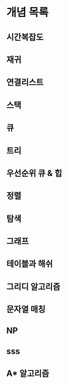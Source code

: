 # 개념 목록

## 시간복잡도
## 재귀
## 연결리스트 
## 스택 
## 큐 
## 트리 
## 우선순위 큐 & 힙  
## 정렬 
## 탐색 
## 그래프 
## 테이블과 해쉬 
## 그리디 알고리즘 
## 문자열 매칭 
## NP  
## sss 
## A* 알고리즘
